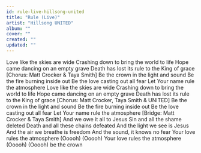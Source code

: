 ```yaml
---
id: rule-live-hillsong-united
title: "Rule (Live)"
artist: "Hillsong UNITED"
album: ""
cover: ""
created: ""
updated: ""
---
```


Love like the skies are wide
Crashing down to bring the world to life
Hope came dancing on an empty grave
Death has lost its rule to the King of grace
[Chorus: Matt Crocker & Taya Smith]
Be the crown in the light and sound
Be the fire burning inside out
Be the love casting out all fear
Let Your name rule the atmosphere
Love like the skies are wide
Crashing down to bring the world to life
Hope came dancing on an empty grave
Death has lost its rule to the King of grace
[Chorus: Matt Crocker, Taya Smith & UNITED]
Be the crown in the light and sound
Be the fire burning inside out
Be the love casting out all fear
Let Your name rule the atmosphere
[Bridge: Matt Crocker & Taya Smith]
And we owe it all to Jesus
Sin and all the shame deleted
Death and all these chains defeated
And the light we see is Jesus
And the air we breathe is freedom
And the sound, it knows no fear
Your love rules the atmosphere
(Ooooh) (Ooooh)
Your love rules the atmosphere
(Ooooh) (Ooooh) be the crown